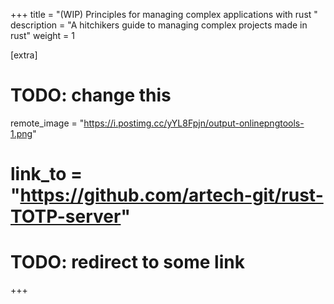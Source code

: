 +++
title = "(WIP) Principles for managing complex applications with rust "
description = "A hitchikers guide to managing complex projects made in rust"
weight = 1

[extra]
# TODO: change this 
remote_image = "https://i.postimg.cc/yYL8Fpjn/output-onlinepngtools-1.png"
# link_to = "https://github.com/artech-git/rust-TOTP-server"
# TODO: redirect to some link
+++
